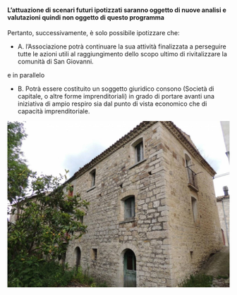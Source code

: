 #### L’attuazione di scenari futuri ipotizzati saranno oggetto di nuove analisi e valutazioni quindi non oggetto di questo programma

Pertanto, successivamente, è solo possibile ipotizzare che:

- A. l’Associazione potrà continuare la sua attività finalizzata a perseguire tutte le azioni utili al raggiungimento
  dello scopo ultimo di rivitalizzare la comunità di San Giovanni.

e in parallelo

- B. Potrà essere costituito un soggetto giuridico consono (Società di capitale, o altre forme imprenditoriali) in grado
  di portare avanti una iniziativa di ampio respiro sia dal punto di vista economico che di capacità imprenditoriale.

![Image of SGL](/masonry/1/rustico_casale_e_casa_di_corte-in-vendita-a-san_giovanni_lipioni2.jpg)
